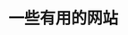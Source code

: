 # 一些有用的网站

<Linkcard url="https://zh.minecraft.wiki/" title="Minecraft Wiki" description="查询一切和 Minecraft 有关的信息！" logo="https://zh.minecraft.wiki/images/Wiki.png?c6c25&format=original"/>

<Linkcard url="https://www.chunkbase.com/apps/seed-map" title="ChunkBase" description="在线查询 Minecraft 种子、结构和生物群系" logo="/assets/icon/chunkbase.webp"/>

<Linkcard url="https://www.minecraft.net/zh-hans" title="Minecraft" description="欢迎来到 Minecraft 官方网站" logo="/assets/icon/minecraft.webp"/>

<Linkcard url="https://afdian.com/a/LTCat" title="Plain Craft Launcher 2" description="在此下载 PCL2 启动器" logo="/assets/icon/pcl.webp"/>

<Linkcard url="https://hmcl.huangyuhui.net/" title="Hello Minecraft! Launcher" description="在此下载 HMCL 启动器" logo="/assets/icon/hmcl.webp"/>

<Linkcard url="https://mcapks.net/" title="MCAPKS" description="在此下载适用于安卓的 Minecraft 基岩版" logo="/assets/icon/mcbe.webp"/>
